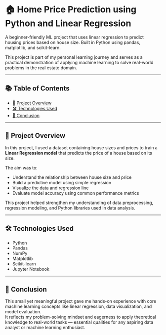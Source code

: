 # 🏠 Home Price Prediction using Python and Linear Regression

A beginner-friendly ML project that uses linear regression to predict housing prices based on house size. Built in Python using pandas, matplotlib, and scikit-learn.

This project is part of my personal learning journey and serves as a practical demonstration of applying machine learning to solve real-world problems in the real estate domain.

---

## 📚 Table of Contents

- [📌 Project Overview](#-project-overview)  
- [🛠️ Technologies Used](#-technologies-used)    
- [🧾 Conclusion](#-conclusion)  

---

## 📌 Project Overview

In this project, I used a dataset containing house sizes and prices to train a **Linear Regression model** that predicts the price of a house based on its size. 

The aim was to:
- Understand the relationship between house size and price
- Build a predictive model using simple regression
- Visualize the data and regression line
- Evaluate model accuracy using common performance metrics

This project helped strengthen my understanding of data preprocessing, regression modeling, and Python libraries used in data analysis.

---

## 🛠️ Technologies Used

- Python   
- Pandas  
- NumPy  
- Matplotlib  
- Scikit-learn  
- Jupyter Notebook

---

## 🧾 Conclusion  
This small yet meaningful project gave me hands-on experience with core machine learning concepts like linear regression, data visualization, and model evaluation.  
It reflects my problem-solving mindset and eagerness to apply theoretical knowledge to real-world tasks — essential qualities for any aspiring data analyst or machine learning enthusiast.



